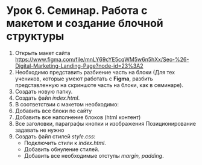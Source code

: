 # Урок 6. Семинар. Работа с макетом и cоздание блочной структуры

1.  Открыть макет сайта https://www.figma.com/file/mnLY69cYE5cqWM5w6n5hXx/Seo-%26-Digital-Marketing-Landing-Page?node-id=23%3A2
2.  Необходимо представить разбиение часть на блоки (Для тех учеников, которые умеют работать с **Figma**, разбить представленную на скриншоте часть на блоки, как в семинаре).
3.  Создать новую папку.
4.  Создать файл *index.html*.
5.  В соответствии с макетом необходимо:
6.  Добавить все блоки по сайту
7.  Добавить все наполнение блоков (html контент)
8.  Все заголовки, параграфы кнопки и изображения Позиционирование задавать не нужно
9.  Создать файл стилей *style.css*: 
    + Подключить стили к *index.html*.
    + Добавить обнуление стилей. 
    + Добавить все необходимые отступы *margin, padding*. 
